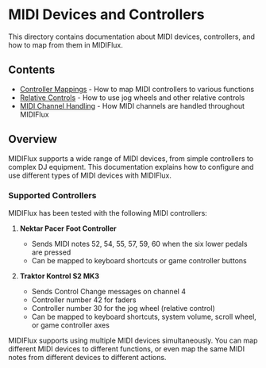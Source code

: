 # MIDI Devices and Controllers

This directory contains documentation about MIDI devices, controllers, and how to map from them in MIDIFlux.

## Contents

- [Controller Mappings](ControllerMappings.md) - How to map MIDI controllers to various functions
- [Relative Controls](RelativeControls.md) - How to use jog wheels and other relative controls
- [MIDI Channel Handling](MIDI_Channel_Handling.md) - How MIDI channels are handled throughout MIDIFlux

## Overview

MIDIFlux supports a wide range of MIDI devices, from simple controllers to complex DJ equipment. This documentation explains how to configure and use different types of MIDI devices with MIDIFlux.

### Supported Controllers

MIDIFlux has been tested with the following MIDI controllers:

1. **Nektar Pacer Foot Controller**
   - Sends MIDI notes 52, 54, 55, 57, 59, 60 when the six lower pedals are pressed
   - Can be mapped to keyboard shortcuts or game controller buttons

2. **Traktor Kontrol S2 MK3**
   - Sends Control Change messages on channel 4
   - Controller number 42 for faders
   - Controller number 30 for the jog wheel (relative control)
   - Can be mapped to keyboard shortcuts, system volume, scroll wheel, or game controller axes

MIDIFlux supports using multiple MIDI devices simultaneously. You can map different MIDI devices to different functions, or even map the same MIDI notes from different devices to different actions.

